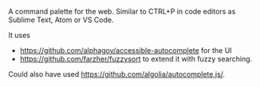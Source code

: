 A command palette for the web. Similar to CTRL+P in code editors as Sublime Text, Atom or VS Code.

It uses

- https://github.com/alphagov/accessible-autocomplete for the UI
- https://github.com/farzher/fuzzysort to extend it with fuzzy searching.

Could also have used https://github.com/algolia/autocomplete.js/.
